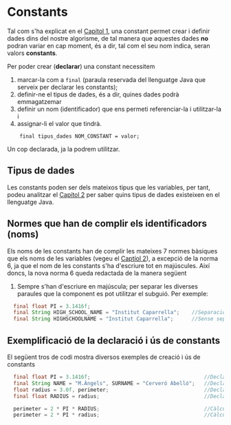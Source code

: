 # Constants
Tal com s'ha explicat en el [Capítol 1](chapter1.md), una constant permet crear i definir dades dins del nostre algorisme, de tal manera que aquestes dades **no** podran variar en cap moment, és a dir, tal com el seu nom indica, seran valors **constants**.

Per poder crear (**declarar**) una constant necessitem
1. marcar-la com a `final` (paraula reservada del llenguatge Java que serveix per declarar les constants);
2. definir-ne el tipus de dades, és a dir, quines dades podrà emmagatzemar
3. definir un nom (identificador) que ens permeti referenciar-la i utilitzar-la i 
4. assignar-li el valor que tindrà.
```
    final tipus_dades NOM_CONSTANT = valor;
```
Un cop declarada, ja la podrem utilitzar.

## Tipus de dades
Les constants poden ser dels mateixos tipus que les variables, per tant, podeu analitzar el [Capítol 2](chapter2.md#tipus-de-dades) per saber quins tipus de dades existeixen en el llenguatge Java.

## Normes que han de complir els identificadors (noms)
Els noms de les constants han de complir les mateixes 7 normes bàsiques que els noms de les variables (vegeu el [Captíol 2](chapter2.md#normes-que-han-de-complir-els-identificadors-noms)), a excepció de la norma 6, ja que el nom de les constants s'ha d'escriure tot en majúscules. Així doncs, la nova norma 6 queda redactada de la manera següent
1. Sempre s'han d'escriure en majúscula; per separar les diverses paraules que la component es pot utilitzar el subguió. Per exemple:
```java
  final float PI = 3.1416f;
  final String HIGH_SCHOOL_NAME = "Institut Caparrella";    //Separació de les paraules amb subguions
  final String HIGHSCHOOLNAME = "Institut Caparrella";      //Sense separació entre les paraules
```

## Exemplificació de la declaració i ús de constants
El següent tros de codi mostra diversos exemples de creació i ús de constants
```java
  final float PI = 3.1416f;                                     //Declaració d'una constant per emmagatzemar el valor del nombre PI
  final String NAME = "M.Àngels", SURNAME = "Cerveró Abelló";   //Declaració de dos (o més) constants del mateix tipus en una sola instrucció
  float radius = 3.0f, perimeter;                               //Declaració de variables
  final float RADIUS = radius;                                  //Declaració d'una constant, tot assignant-li el valor contingut en una variable

  perimeter = 2 * PI * RADIUS;                                  //Càlculs utilitzant constants
  perimeter = 2 * PI * radius;                                  //Càlculs utilitzant constants i variables
```
